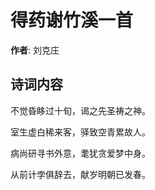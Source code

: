 # 得药谢竹溪一首

**作者**: 刘克庄

## 诗词内容

不觉昏眵过十旬，谒之先圣祷之神。

室生虚白稀来客，驿致空青累故人。

病尚研寻书外意，耄犹贪爱梦中身。

从前计孛俱辞去，献岁明朝已发春。


